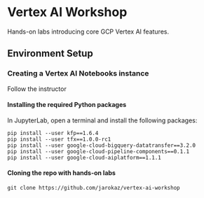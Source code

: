 # Vertex AI Workshop

Hands-on labs introducing core GCP Vertex AI features.


## Environment Setup



### Creating a Vertex AI Notebooks instance

Follow the instructor


#### Installing the required Python packages

In JupyterLab, open a terminal and install the following packages:

```
pip install --user kfp==1.6.4
pip install --user tfx==1.0.0-rc1
pip install --user google-cloud-bigquery-datatransfer==3.2.0
pip install --user google-cloud-pipeline-components==0.1.1
pip install --user google-cloud-aiplatform==1.1.1

```


#### Cloning the repo with hands-on labs

```
git clone https://github.com/jarokaz/vertex-ai-workshop
```

